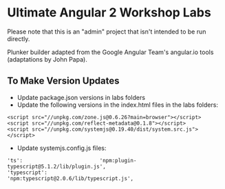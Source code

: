 # Ultimate Angular 2 Workshop Labs

Please note that this is an "admin" project that isn't intended to be run directly.

Plunker builder adapted from the Google Angular Team's angular.io tools (adaptations by John Papa).

## To Make Version Updates

* Update package.json versions in labs folders
* Update the following versions in the index.html files in the labs folders:

```
<script src="//unpkg.com/zone.js@0.6.26?main=browser"></script>
<script src="//unpkg.com/reflect-metadata@0.1.8"></script>
<script src="//unpkg.com/systemjs@0.19.40/dist/system.src.js"></script>
```

* Update systemjs.config.js files:

```
'ts':                         'npm:plugin-typescript@5.1.2/lib/plugin.js',
'typescript':                 'npm:typescript@2.0.6/lib/typescript.js',
```